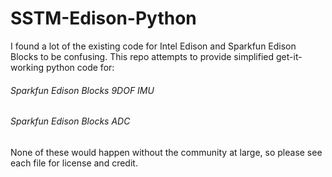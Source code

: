 # SSTM-Edison-Python

I found a lot of the existing code for Intel Edison and Sparkfun Edison Blocks to be confusing. This repo attempts to provide simplified get-it-working python code for:

###### Sparkfun Edison Blocks 9DOF IMU
###### Sparkfun Edison Blocks ADC

None of these would happen without the community at large, so please see each file for license and credit.


